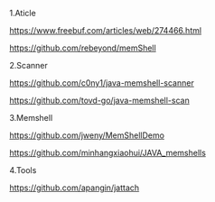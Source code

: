 1.Aticle

https://www.freebuf.com/articles/web/274466.html

https://github.com/rebeyond/memShell

2.Scanner

https://github.com/c0ny1/java-memshell-scanner

https://github.com/tovd-go/java-memshell-scan

3.Memshell

https://github.com/jweny/MemShellDemo

https://github.com/minhangxiaohui/JAVA_memshells

4.Tools

https://github.com/apangin/jattach


